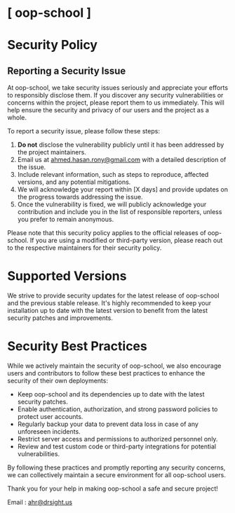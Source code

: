 # [ oop-school ]

# Security Policy

## Reporting a Security Issue

At oop-school, we take security issues seriously and appreciate your efforts to responsibly disclose them. If you discover any security vulnerabilities or concerns within the project, please report them to us immediately. This will help ensure the security and privacy of our users and the project as a whole.

To report a security issue, please follow these steps:

1. **Do not** disclose the vulnerability publicly until it has been addressed by the project maintainers.
2. Email us at [ahmed.hasan.rony@gmail.com](mailto:ahmed.hasan.rony@gmail.com) with a detailed description of the issue.
3. Include relevant information, such as steps to reproduce, affected versions, and any potential mitigations.
4. We will acknowledge your report within [X days] and provide updates on the progress towards addressing the issue.
5. Once the vulnerability is fixed, we will publicly acknowledge your contribution and include you in the list of responsible reporters, unless you prefer to remain anonymous.

Please note that this security policy applies to the official releases of oop-school. If you are using a modified or third-party version, please reach out to the respective maintainers for their security policy.

# Supported Versions

We strive to provide security updates for the latest release of oop-school and the previous stable release. It's highly recommended to keep your installation up to date with the latest version to benefit from the latest security patches and improvements.

# Security Best Practices

While we actively maintain the security of oop-school, we also encourage users and contributors to follow these best practices to enhance the security of their own deployments:

- Keep oop-school and its dependencies up to date with the latest security patches.
- Enable authentication, authorization, and strong password policies to protect user accounts.
- Regularly backup your data to prevent data loss in case of any unforeseen incidents.
- Restrict server access and permissions to authorized personnel only.
- Review and test custom code or third-party integrations for potential vulnerabilities.

By following these practices and promptly reporting any security concerns, we can collectively maintain a secure environment for all oop-school users.

Thank you for your help in making oop-school a safe and secure project!

Email : [ahr@drsight.us](mailto:ahr@drsight.us)


